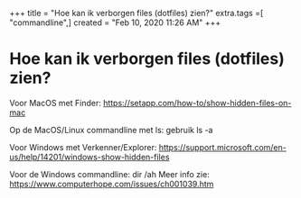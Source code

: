 +++
title = "Hoe kan ik verborgen files (dotfiles) zien?"
extra.tags =[ "commandline",]
created = "Feb 10, 2020 11:26 AM"
+++
# Hoe kan ik verborgen files (dotfiles) zien?
Voor MacOS met Finder:
https://setapp.com/how-to/show-hidden-files-on-mac

Op de MacOS/Linux commandline met ls: gebruik ls -a

Voor Windows met Verkenner/Explorer:
https://support.microsoft.com/en-us/help/14201/windows-show-hidden-files

Voor de Windows commandline: dir /ah
Meer info zie: https://www.computerhope.com/issues/ch001039.htm